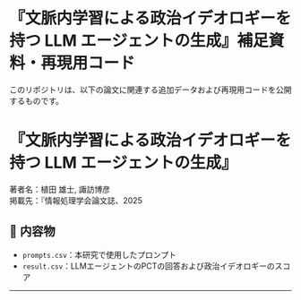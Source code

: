 # 『文脈内学習による政治イデオロギーを持つ LLM エージェントの生成』補足資料・再現用コード

このリポジトリは、以下の論文に関連する追加データおよび再現用コードを公開するものです。

# 『文脈内学習による政治イデオロギーを持つ LLM エージェントの生成』
著者名：植田 雄士, 諏訪博彦  
掲載先：『情報処理学会論文誌、2025  

## 📁 内容物

- `prompts.csv`：本研究で使用したプロンプト
- `result.csv`：LLMエージェントのPCTの回答および政治イデオロギーのスコア

---

